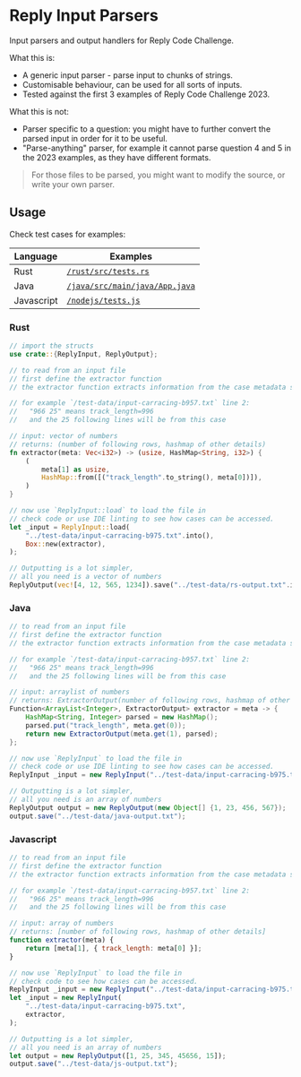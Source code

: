 # Reply Input Parsers

Input parsers and output handlers for Reply Code Challenge.

What this is:

- A generic input parser - parse input to chunks of strings.
- Customisable behaviour, can be used for all sorts of inputs.
- Tested against the first 3 examples of Reply Code Challenge 2023.

What this is not:

- Parser specific to a question: you might have to further convert the parsed input in order for it to be useful.
- "Parse-anything" parser, for example it cannot parse question 4 and 5 in the 2023 examples, as they have different formats.

> For those files to be parsed, you might want to modify the source, or write your own parser.

## Usage

Check test cases for examples:

| Language   | Examples                                                                                                                  |
| ---------- | ------------------------------------------------------------------------------------------------------------------------- |
| Rust       | [`/rust/src/tests.rs`](https://github.com/Siriusmart/reply2024/blob/master/parsers/rust/src/tests.rs)                     |
| Java       | [`/java/src/main/java/App.java`](https://github.com/Siriusmart/reply2024/blob/master/parsers/java/src/main/java/App.java) |
| Javascript | [`/nodejs/tests.js`](https://github.com/Siriusmart/reply2024/blob/master/parsers/nodejs/tests.js)                         |

### Rust

```rs
// import the structs
use crate::{ReplyInput, ReplyOutput};

// to read from an input file
// first define the extractor function
// the extractor function extracts information from the case metadata string

// for example `/test-data/input-carracing-b957.txt` line 2:
//   "966 25" means track_length=996
//   and the 25 following lines will be from this case

// input: vector of numbers
// returns: (number of following rows, hashmap of other details)
fn extractor(meta: Vec<i32>) -> (usize, HashMap<String, i32>) {
    (
        meta[1] as usize,
        HashMap::from([("track_length".to_string(), meta[0])]),
    )
}

// now use `ReplyInput::load` to load the file in
// check code or use IDE linting to see how cases can be accessed.
let _input = ReplyInput::load(
    "../test-data/input-carracing-b975.txt".into(),
    Box::new(extractor),
);

// Outputting is a lot simpler,
// all you need is a vector of numbers
ReplyOutput(vec![4, 12, 565, 1234]).save("../test-data/rs-output.txt".into());
```

### Java

```java
// to read from an input file
// first define the extractor function
// the extractor function extracts information from the case metadata string

// for example `/test-data/input-carracing-b957.txt` line 2:
//   "966 25" means track_length=996
//   and the 25 following lines will be from this case

// input: arraylist of numbers
// returns: ExtractorOutput(number of following rows, hashmap of other details)
Function<ArrayList<Integer>, ExtractorOutput> extractor = meta -> {
    HashMap<String, Integer> parsed = new HashMap();
    parsed.put("track_length", meta.get(0));
    return new ExtractorOutput(meta.get(1), parsed);
};

// now use `ReplyInput` to load the file in
// check code or use IDE linting to see how cases can be accessed.
ReplyInput _input = new ReplyInput("../test-data/input-carracing-b975.txt", extractor);

// Outputting is a lot simpler,
// all you need is an array of numbers
ReplyOutput output = new ReplyOutput(new Object[] {1, 23, 456, 567});
output.save("../test-data/java-output.txt");
```

### Javascript

```js
// to read from an input file
// first define the extractor function
// the extractor function extracts information from the case metadata string

// for example `/test-data/input-carracing-b957.txt` line 2:
//   "966 25" means track_length=996
//   and the 25 following lines will be from this case

// input: array of numbers
// returns: [number of following rows, hashmap of other details]
function extractor(meta) {
    return [meta[1], { track_length: meta[0] }];
}

// now use `ReplyInput` to load the file in
// check code to see how cases can be accessed.
ReplyInput _input = new ReplyInput("../test-data/input-carracing-b975.txt", extractor);
let _input = new ReplyInput(
    "../test-data/input-carracing-b975.txt",
    extractor,
);

// Outputting is a lot simpler,
// all you need is an array of numbers
let output = new ReplyOutput([1, 25, 345, 45656, 15]);
output.save("../test-data/js-output.txt");
```
